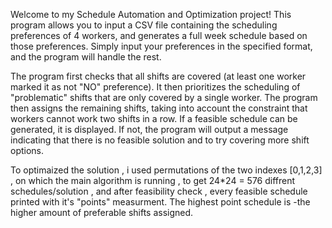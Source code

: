 Welcome to my Schedule Automation and Optimization project! 
This program allows you to input a CSV file containing the scheduling preferences of 4 workers,
and generates a full week schedule based on those preferences.
Simply input your preferences in the specified format,
and the program will handle the rest. 

The program first checks that all shifts are covered (at least one worker marked it as not "NO" preference).
It then prioritizes the scheduling of "problematic" shifts that are only covered by a single worker.
The program then assigns the remaining shifts,
taking into account the constraint that workers cannot work two shifts in a row. 
If a feasible schedule can be generated, it is displayed.
If not, the program will output a message indicating that there is no feasible solution and to try covering more shift options.

To optimaized the solution , i used permutations of the two indexes [0,1,2,3] , on which the main algorithm is running , 
to get 24*24 = 576 diffrent schedules/solution , and after feasibility check , every feasible schedule printed with it's "points" 
measurment. The highest point schedule is -the higher amount of preferable shifts assigned. 


